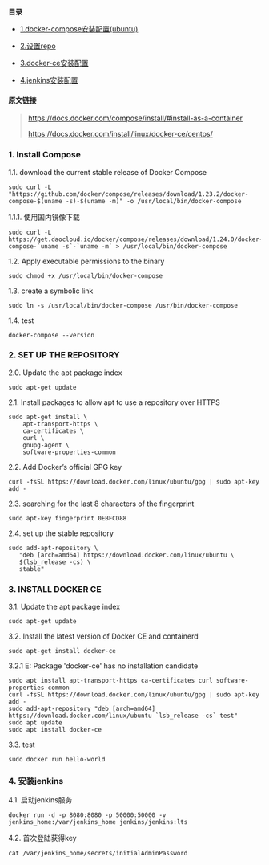 **目录**

* [1.docker-compose安装配置(ubuntu)](#1)

* [2.设置repo](#2)

* [3.docker-ce安装配置](#3)

* [4.jenkins安装配置](#4)

####  原文链接

> <https://docs.docker.com/compose/install/#install-as-a-container>
>
> <https://docs.docker.com/install/linux/docker-ce/centos/>

### 1. Install Compose

1.1. download the current stable release of Docker Compose
```
sudo curl -L "https://github.com/docker/compose/releases/download/1.23.2/docker-compose-$(uname -s)-$(uname -m)" -o /usr/local/bin/docker-compose
```
1.1.1. 使用国内镜像下载
```
sudo curl -L https://get.daocloud.io/docker/compose/releases/download/1.24.0/docker-compose-`uname -s`-`uname -m` > /usr/local/bin/docker-compose
```

1.2. Apply executable permissions to the binary
```
sudo chmod +x /usr/local/bin/docker-compose
```
1.3. create a symbolic link
```
sudo ln -s /usr/local/bin/docker-compose /usr/bin/docker-compose
```
1.4. test
```
docker-compose --version
```

### 2. SET UP THE REPOSITORY

2.0. Update the apt package index
```
sudo apt-get update
```
2.1. Install packages to allow apt to use a repository over HTTPS
```
sudo apt-get install \
    apt-transport-https \
    ca-certificates \
    curl \
    gnupg-agent \
    software-properties-common
```
2.2. Add Docker’s official GPG key
```
curl -fsSL https://download.docker.com/linux/ubuntu/gpg | sudo apt-key add -
```
2.3. searching for the last 8 characters of the fingerprint

```
sudo apt-key fingerprint 0EBFCD88
```
2.4. set up the stable repository
```
sudo add-apt-repository \
   "deb [arch=amd64] https://download.docker.com/linux/ubuntu \
   $(lsb_release -cs) \
   stable"
```
### 3. INSTALL DOCKER CE

3.1. Update the apt package index

```
sudo apt-get update
```
3.2. Install the latest version of Docker CE and containerd
```
sudo apt-get install docker-ce
```
3.2.1 E: Package 'docker-ce' has no installation candidate
```
sudo apt install apt-transport-https ca-certificates curl software-properties-common
curl -fsSL https://download.docker.com/linux/ubuntu/gpg | sudo apt-key add -
sudo add-apt-repository "deb [arch=amd64] https://download.docker.com/linux/ubuntu `lsb_release -cs` test"
sudo apt update
sudo apt install docker-ce
```

3.3. test

```
sudo docker run hello-world
```

### 4. 安装jenkins

4.1. 启动jenkins服务
```
docker run -d -p 8080:8080 -p 50000:50000 -v jenkins_home:/var/jenkins_home jenkins/jenkins:lts
```
4.2. 首次登陆获得key
```
cat /var/jenkins_home/secrets/initialAdminPassword
```


